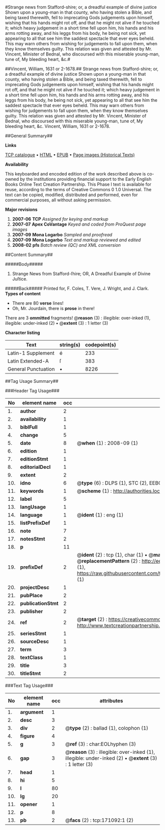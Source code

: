 #Strange news from Stafford-shire; or, a dreadful example of divine justice Shown upon a young-man in that county, who having stolen a Bible, and being taxed therewith, fell to imprecating Gods judgements upon himself, wishing that his hands might rot off, and that he might rot alive if he touched it; which heavy judgement in a short time fell upon him, his hands and his arms rotting away, and his leggs from his body, he being not sick, yet appearing to all that see him the saddest spectacle that ever eyes beheld. This may warn others from wishing for judgements to fall upon them, when they know themselves guilty. This relation was given and attested by Mr. Vincent, Minister of Bednal, who discoursed with this miserable young-man, tune of, My bleeding heart, &c.#

##Vincent, William, 1631 or 2-1678.##
Strange news from Stafford-shire; or, a dreadful example of divine justice Shown upon a young-man in that county, who having stolen a Bible, and being taxed therewith, fell to imprecating Gods judgements upon himself, wishing that his hands might rot off, and that he might rot alive if he touched it; which heavy judgement in a short time fell upon him, his hands and his arms rotting away, and his leggs from his body, he being not sick, yet appearing to all that see him the saddest spectacle that ever eyes beheld. This may warn others from wishing for judgements to fall upon them, when they know themselves guilty. This relation was given and attested by Mr. Vincent, Minister of Bednal, who discoursed with this miserable young-man, tune of, My bleeding heart, &c.
Vincent, William, 1631 or 2-1678.

##General Summary##

**Links**

[TCP catalogue](http://www.ota.ox.ac.uk/tcp/)  • 
[HTML](http://tei.it.ox.ac.uk/tcp/Texts-HTML/free/A94/A94018.html)  • 
[EPUB](http://tei.it.ox.ac.uk/tcp/Texts-EPUB/free/A94/A94018.epub) • 
[Page images (Historical Texts)](https://data.historicaltexts.jisc.ac.uk/view?pubId=eebo-99900240e&pageId=eebo-99900240e-171092-1)

**Availability**

This keyboarded and encoded edition of the
	       work described above is co-owned by the institutions
	       providing financial support to the Early English Books
	       Online Text Creation Partnership. This Phase I text is
	       available for reuse, according to the terms of Creative
	       Commons 0 1.0 Universal. The text can be copied,
	       modified, distributed and performed, even for
	       commercial purposes, all without asking permission.

**Major revisions**

1. __2007-06__ __TCP__ *Assigned for keying and markup*
1. __2007-07__ __Apex CoVantage__ *Keyed and coded from ProQuest page images*
1. __2007-09__ __Mona Logarbo__ *Sampled and proofread*
1. __2007-09__ __Mona Logarbo__ *Text and markup reviewed and edited*
1. __2008-02__ __pfs__ *Batch review (QC) and XML conversion*

##Content Summary##

#####Body#####

1. Strange News from Stafford-ſhire; OR, A Dreadful Example of Divine Juſtice.

#####Back#####
Printed for, F. Coles, T. Vere, J. Wright, and J. Clark.
**Types of content**

  * There are 80 **verse** lines!
  * Oh, Mr. Jourdain, there is **prose** in there!

There are 3 **ommitted** fragments! 
 @__reason__ (3) : illegible: over-inked (1), illegible: under-inked (2)  •  @__extent__ (3) : 1 letter (3)

**Character listing**


|Text|string(s)|codepoint(s)|
|---|---|---|
|Latin-1 Supplement|é|233|
|Latin Extended-A|ſ|383|
|General Punctuation|•|8226|

##Tag Usage Summary##

###Header Tag Usage###

|No|element name|occ|attributes|
|---|---|---|---|
|1.|__author__|2||
|2.|__availability__|1||
|3.|__biblFull__|1||
|4.|__change__|5||
|5.|__date__|8| @__when__ (1) : 2008-09 (1)|
|6.|__edition__|1||
|7.|__editionStmt__|1||
|8.|__editorialDecl__|1||
|9.|__extent__|2||
|10.|__idno__|6| @__type__ (6) : DLPS (1), STC (2), EEBO-CITATION (1), PROQUEST (1), VID (1)|
|11.|__keywords__|1| @__scheme__ (1) : http://authorities.loc.gov/ (1)|
|12.|__label__|5||
|13.|__langUsage__|1||
|14.|__language__|1| @__ident__ (1) : eng (1)|
|15.|__listPrefixDef__|1||
|16.|__note__|7||
|17.|__notesStmt__|2||
|18.|__p__|11||
|19.|__prefixDef__|2| @__ident__ (2) : tcp (1), char (1)  •  @__matchPattern__ (2) : ([0-9\-]+):([0-9IVX]+) (1), (.+) (1)  •  @__replacementPattern__ (2) : http://eebo.chadwyck.com/downloadtiff?vid=$1&page=$2 (1), https://raw.githubusercontent.com/textcreationpartnership/Texts/master/tcpchars.xml#$1 (1)|
|20.|__projectDesc__|1||
|21.|__pubPlace__|2||
|22.|__publicationStmt__|2||
|23.|__publisher__|2||
|24.|__ref__|2| @__target__ (2) : https://creativecommons.org/publicdomain/zero/1.0/ (1), http://www.textcreationpartnership.org/docs/. (1)|
|25.|__seriesStmt__|1||
|26.|__sourceDesc__|1||
|27.|__term__|3||
|28.|__textClass__|1||
|29.|__title__|3||
|30.|__titleStmt__|2||


###Text Tag Usage###

|No|element name|occ|attributes|
|---|---|---|---|
|1.|__argument__|1||
|2.|__desc__|3||
|3.|__div__|2| @__type__ (2) : ballad (1), colophon (1)|
|4.|__figure__|4||
|5.|__g__|3| @__ref__ (3) : char:EOLhyphen (3)|
|6.|__gap__|3| @__reason__ (3) : illegible: over-inked (1), illegible: under-inked (2)  •  @__extent__ (3) : 1 letter (3)|
|7.|__head__|1||
|8.|__hi__|5||
|9.|__l__|80||
|10.|__lg__|20||
|11.|__opener__|1||
|12.|__p__|8||
|13.|__pb__|2| @__facs__ (2) : tcp:171092:1 (2)|
